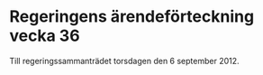 # Regeringens ärendeförteckning vecka 36

Till regeringssammanträdet torsdagen den 6 september 2012.
